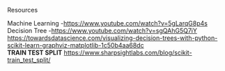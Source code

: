 Resources 

Machine Learning -https://www.youtube.com/watch?v=5gLarqG8p4s
<br>
Decision Tree -https://www.youtube.com/watch?v=sgQAhG5Q7iY
<br>
  https://towardsdatascience.com/visualizing-decision-trees-with-python-scikit-learn-graphviz-matplotlib-1c50b4aa68dc
  <BR>
**TRAIN TEST SPLIT** 
  https://www.sharpsightlabs.com/blog/scikit-train_test_split/

